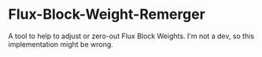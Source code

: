 # Flux-Block-Weight-Remerger
A tool to help to adjust or zero-out Flux Block Weights. I'm not a dev, so this implementation might be wrong.
